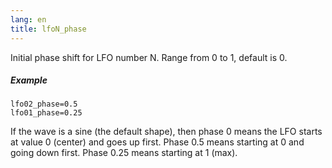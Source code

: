 ```yaml
---
lang: en
title: lfoN_phase
---
```

Initial phase shift for LFO number N. Range from 0 to 1, default is 0.

##### Example

```
lfo02_phase=0.5
lfo01_phase=0.25
```

If the wave is a sine (the default shape), then phase 0 means the LFO starts
at value 0 (center) and goes up first. Phase 0.5 means starting at 0 and going
down first. Phase 0.25 means starting at 1 (max).
